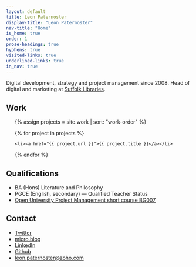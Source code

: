 ```yaml
---
layout: default
title: Leon Paternoster
display-title: "Leon Paternoster"
nav-title: "Home"
is_home: true
order: 1
prose-headings: true
hyphens: true
visited-links: true
underlined-links: true
in_nav: true
---
```


Digital development, strategy and project management since 2008. Head of digital and marketing at [Suffolk Libraries](https://www.suffolklibraries.co.uk).

## Work

<ul>

{% assign projects = site.work | sort: "work-order" %}

{% for project in projects %}

	<li><a href="{{ project.url }}">{{ project.title }}</a></li>

{% endfor %}

</ul>

## Qualifications

- BA (Hons) Literature and Philosophy
- PGCE (English, secondary) — Qualified Teacher Status
- [Open University Project Management short course BG007](https://www.open.ac.uk/courses/short-courses/bg007)

## Contact

- [Twitter](https://mobile.twitter.com/leonpaternoster/)
- [micro.blog](https://micro.blog/leonp/)
- [LinkedIn](https://uk.linkedin.com/in/leonpaternoster/)
- [Github](https://github.com/leonp/)
- leon.paternoster@zoho.com

